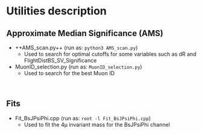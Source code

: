 # Utilities description 

## Approximate Median Significance (AMS)
* ++AMS_scan.py++ (run as: `python3 AMS_scan.py`)
  * Used to search for optimal cutoffs for some variables such as dR and FlightDistBS_SV_Significance
* MuonID_selection.py (run as: `MuonID_selection.py`)
  * Used to search for the best Muon ID
 
<p>&nbsp;</p>

## Fits
* Fit_BsJPsiPhi.cpp (run as: `root -l Fit_BsJPsiPhi.cpp`)
  * Used to fit the 4μ invariant mass for the BsJPsiPhi channel 

<p>&nbsp;</p>

